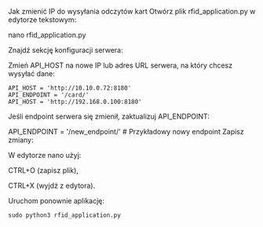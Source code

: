 Jak zmienić IP do wysyłania odczytów kart
Otwórz plik rfid_application.py w edytorze tekstowym:

nano rfid_application.py

Znajdź sekcję konfiguracji serwera:

Zmień API_HOST na nowe IP lub adres URL serwera, na który chcesz wysyłać dane:
```
API_HOST = 'http://10.10.0.72:8180'
API_ENDPOINT = '/card/'
API_HOST = 'http://192.168.0.100:8180'
```
Jeśli endpoint serwera się zmienił, zaktualizuj API_ENDPOINT:

API_ENDPOINT = '/new_endpoint/'  # Przykładowy nowy endpoint
Zapisz zmiany:

W edytorze nano użyj:

CTRL+O (zapisz plik),

CTRL+X (wyjdź z edytora).

Uruchom ponownie aplikację:

```sudo python3 rfid_application.py```
